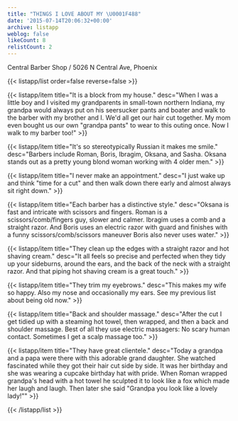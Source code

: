 ```yaml
---
title: "THINGS I LOVE ABOUT MY \U0001F488"
date: '2015-07-14T20:06:32+00:00'
archive: listapp
weblog: false
likeCount: 8
relistCount: 2
---
```


Central Barber Shop / 5026 N Central Ave, Phoenix

<!--more-->

{{< listapp/list order=false reverse=false >}}

   {{< listapp/item title="It is a block from my house."
      desc="When I was a little boy and I visited my grandparents in small-town northern Indiana, my grandpa would always put on his seersucker pants and boater and walk to the barber with my brother and I. We'd all get our hair cut together. My mom even bought us our own \"grandpa pants\" to wear to this outing once. Now I walk to my barber too!" >}}

   {{< listapp/item title="It's so stereotypically Russian it makes me smile."
      desc="Barbers include Roman, Boris, Ibragim, Oksana, and Sasha. Oksana stands out as a pretty young blond woman working with 4 older men." >}}

   {{< listapp/item title="I never make an appointment."
      desc="I just wake up and think \"time for a cut\" and then walk down there early and almost always sit right down." >}}

   {{< listapp/item title="Each barber has a distinctive style."
      desc="Oksana is fast and intricate with scissors and fingers. Roman is a scissors/comb/fingers guy, slower and calmer. Ibragim uses a comb and a straight razor. And Boris uses an electric razor with guard and finishes with a funny scissors/comb/scissors maneuver  Boris also never uses water." >}}

   {{< listapp/item title="They clean up the edges with a straight razor and hot shaving cream."
      desc="It all feels so precise and perfected when they tidy up your sideburns, around the ears, and the back of the neck with a straight razor. And that piping hot shaving cream is a great touch." >}}

   {{< listapp/item title="They trim my eyebrows."
      desc="This makes my wife so happy. Also my nose and occasionally my ears. See my previous list about being old now." >}}

   {{< listapp/item title="Back and shoulder massage."
      desc="After the cut I get tidied up with a steaming hot towel, then wrapped, and then a back and shoulder massage. Best of all they use electric massagers: No scary human contact. Sometimes I get a scalp massage too." >}}

   {{< listapp/item title="They have great clientele."
      desc="Today a grandpa and a papa were there with this adorable grand daughter. She watched fascinated while they got their hair cut side by side. It was her birthday and she was wearing a cupcake birthday hat with pride. When Roman wrapped grandpa's head with a hot towel he sculpted it to look like a fox which made her laugh and laugh. Then later she said \"Grandpa you look like a lovely lady!\"" >}}

{{< /listapp/list >}}
